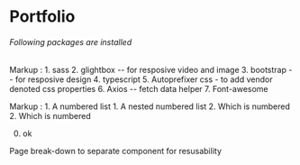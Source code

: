 # Portfolio

###### Following packages are installed
Markup : 1. sass
         2. glightbox -- for resposive video and image
         3. bootstrap -- for resposive design
         4. typescript
         5. Autoprefixer css - to add vendor denoted css properties
         6. Axios -- fetch data helper
         7. Font-awesome

 Markup : 1. A numbered list
              1. A nested numbered list
              2. Which is numbered
          2. Which is numbered
          
<ol start="0">
<li>ok</li>
</ol>
Page break-down to separate component for resusability

